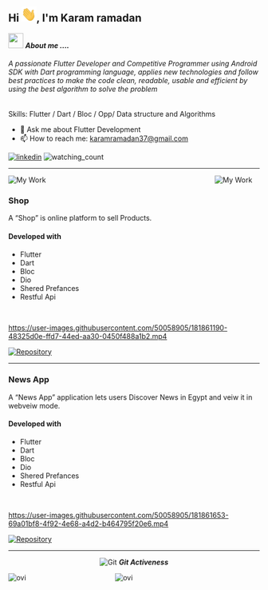 ## Hi <img src="https://raw.githubusercontent.com/ABSphreak/ABSphreak/master/gifs/Hi.gif" width="30px" height ="30px">, I'm Karam ramadan 
<img src="https://media3.giphy.com/media/WFZvB7VIXBgiz3oDXE/giphy.gif"  width="30px" height ="30px">&nbsp;***About me ....***
###### A passionate Flutter Developer and Competitive Programmer using Android SDK with Dart programming language, applies new  technologies and follow best practices to make the code clean, readable, usable and  efficient by using the best algorithm to solve the problem

Skills: Flutter / Dart / Bloc / Opp/ Data structure and Algorithms

- 💬 Ask me about Flutter Development 
- 📫 How to reach me: karamramadan37@gmail.com 

[<img src='https://upload.wikimedia.org/wikipedia/commons/thumb/c/c9/Linkedin.svg/200px-Linkedin.svg.png' alt='linkedin' height='40'>](https://www.linkedin.com/in/karam-ramdan-05a478232//) 
<img src="https://komarev.com/ghpvc/?username=KaramRamdan&color=blueviolet" alt="watching_count" width="140px" />
<hr>
<p>
<img src="https://media2.giphy.com/media/NLDzulOiZMnPzahkoU/giphy.gif" alt="My Work" width="90px" height="90px">
<img align="right" src="https://media2.giphy.com/media/NLDzulOiZMnPzahkoU/giphy.gif" alt="My Work" width="90px" height="90px">
</p>

### Shop
A “Shop” is online platform to sell Products.
<br />

#### Developed with
- Flutter
- Dart
- Bloc
- Dio 
- Shered Prefances
- Restful Api

<br>

https://user-images.githubusercontent.com/50058905/181861190-48325d0e-ffd7-44ed-aa30-0450f488a1b2.mp4




<p></a> <a href="https://https://github.com/KaramRamdan/shop" target="_blank"><img alt="Repository" src="https://raw.githubusercontent.com/flocke/andOTP/master/assets/badges/get-it-on-github.svg" style="height: 65px; width:160px;"/> </a><p>
<hr>


### News App
A “News App” application lets users Discover News in Egypt and veiw it in webveiw mode.<br />

#### Developed with
- Flutter
- Dart
- Bloc
- Dio 
- Shered Prefances
- Restful Api

<br>


https://user-images.githubusercontent.com/50058905/181861653-69a01bf8-4f92-4e68-a4d2-b464795f20e6.mp4


<p></a> <a href="https://github.com/KaramRamdan/news_app" target="_blank"><img alt="Repository" src="https://raw.githubusercontent.com/flocke/andOTP/master/assets/badges/get-it-on-github.svg" style="height: 65px; width:160px;"/> </a><p>
<hr>

<p align="center">
 <img src="https://media.giphy.com/media/W5eoZHPpUx9sapR0eu/giphy.gif" width="30px" height="50px" alt="Git"/>&nbsp;<i><b>Git Activeness</b></i></p>
 
<p>
 <img src="https://github-readme-stats.vercel.app/api/top-langs?username=KaramRamdan&show_icons=true&locale=en&layout=compact&theme=chartreuse-dark" alt="ovi" width="230px"/>
<img align="right" src="https://github-readme-stats.vercel.app/api?username=KaramRamdan&show_icons=true&locale=en&theme=chartreuse-dark" alt="ovi" width="290px"/>
</p>





